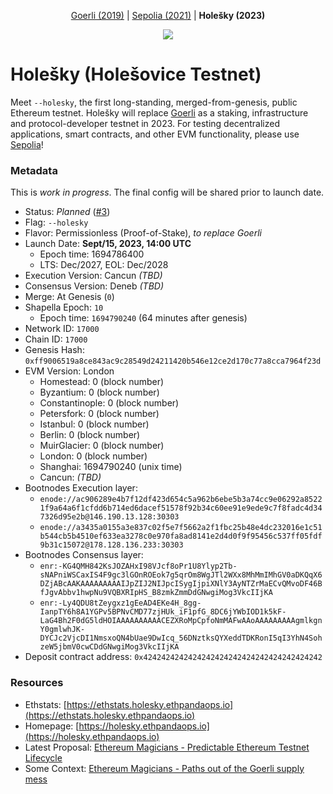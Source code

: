 <p align="center"><a href="https://github.com/eth-clients/goerli">Goerli (2019)</a> | <a href="https://github.com/eth-clients/sepolia">Sepolia (2021)</a> | <strong>Holešky (2023)</strong></p>
<p align="center"><img src="./assets/holesovice.png" /></p>

# Holešky (Holešovice Testnet)

Meet `--holesky`, the first long-standing, merged-from-genesis, public Ethereum testnet. Holešky will replace <a href="https://github.com/eth-clients/goerli">Goerli</a> as a staking, infrastructure and protocol-developer testnet in 2023. For testing decentralized applications, smart contracts, and other EVM functionality, please use <a href="https://github.com/eth-clients/sepolia">Sepolia</a>!

### Metadata

This is _work in progress_. The final config will be shared prior to launch date.

* Status: _Planned_ ([#3](https://github.com/eth-clients/holesky/issues/3))
* Flag: `--holesky`
* Flavor: Permissionless (Proof-of-Stake), _to replace Goerli_
* Launch Date: **Sept/15, 2023, 14:00 UTC**
  * Epoch time: 1694786400
  * LTS: Dec/2027, EOL: Dec/2028
* Execution Version: Cancun _(TBD)_
* Consensus Version: Deneb _(TBD)_
* Merge: At Genesis (`0`)
* Shapella Epoch: `10`
  * Epoch time: `1694790240` (64 minutes after genesis)
* Network ID: `17000`
* Chain ID: `17000`
* Genesis Hash: `0xff9006519a8ce843ac9c28549d24211420b546e12ce2d170c77a8cca7964f23d`
* EVM Version: London
  * Homestead: 0 (block number)
  * Byzantium: 0 (block number)
  * Constantinople: 0 (block number)
  * Petersfork: 0 (block number)
  * Istanbul: 0 (block number)
  * Berlin: 0 (block number)
  * MuirGlacier: 0 (block number)
  * London: 0 (block number)
  * Shanghai: 1694790240 (unix time)
  * Cancun: _(TBD)_
* Bootnodes Execution layer:
  * `enode://ac906289e4b7f12df423d654c5a962b6ebe5b3a74cc9e06292a85221f9a64a6f1cfdd6b714ed6dacef51578f92b34c60ee91e9ede9c7f8fadc4d347326d95e2b@146.190.13.128:30303`
  * `enode://a3435a0155a3e837c02f5e7f5662a2f1fbc25b48e4dc232016e1c51b544cb5b4510ef633ea3278c0e970fa8ad8141e2d4d0f9f95456c537ff05fdf9b31c15072@178.128.136.233:30303`
* Bootnodes Consensus layer:
  * `enr:-KG4QMH842KsJOZAHxI98VJcf8oPr1U8Ylyp2Tb-sNAPniWSCaxIS4F9gc3lGOnROEok7g5qrOm8WgJTl2WXx8MhMmIMhGV0aDKQqX6DZjABcAAKAAAAAAAAAIJpZIJ2NIJpcISygIjpiXNlY3AyNTZrMaECvQMvoDF46BfJgvAbbv1hwpNu9VQBXRIpHS_B8zmkZmmDdGNwgiMog3VkcIIjKA`
  * `enr:-Ly4QDU8tZeygxz1gEeAD4EKe4H_8gg-IanpTY6h8A1YGPv5BPNvCMD77zjHUk_iF1pfG_8DC6jYWbIOD1k5kF-LaG4Bh2F0dG5ldHOIAAAAAAAAAACEZXRoMpCpfoNmMAFwAAoAAAAAAAAAgmlkgnY0gmlwhJK-DYCJc2VjcDI1NmsxoQN4bUae9DwIcq_56DNztksQYXeddTDKRonI5qI3YhN4SohzeW5jbmV0cwCDdGNwgiMog3VkcIIjKA`
* Deposit contract address: `0x4242424242424242424242424242424242424242`

### Resources
* Ethstats: [https://ethstats.holesky.ethpandaops.io](https://ethstats.holesky.ethpandaops.io)
* Homepage: [https://holesky.ethpandaops.io](https://holesky.ethpandaops.io)
* Latest Proposal: [Ethereum Magicians - Predictable Ethereum Testnet Lifecycle](https://ethereum-magicians.org/t/proposal-predictable-ethereum-testnet-lifecycle/11575)
* Some Context: [Ethereum Magicians - Paths out of the Goerli supply mess](https://ethereum-magicians.org/t/testnet-workgroup-paths-out-of-the-goerli-supply-mess/11453)

